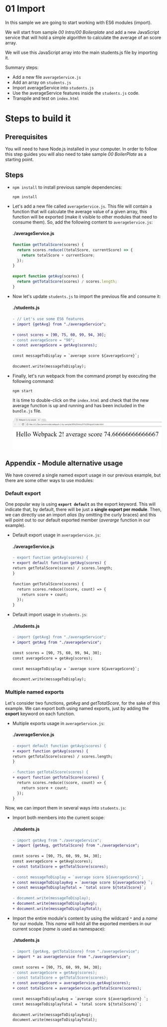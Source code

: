 # 01 Import

In this sample we are going to start working with ES6 modules (import).

We will start from sample _00 Intro/00 Boilerplate_ and add a new JavaScript service that will
hold a simple algorithm to calculate the average of an score array.

We will use this JavaScript array into the main students.js file by importing
it.

Summary steps:
 - Add a new file `averageService.js`
 - Add an array on `students.js`
 - Import averageService into `students.js`
 - Use the averageService features inside the `students.js` code.
 - Transpile and test on `index.html`


# Steps to build it

## Prerequisites

You will need to have Node.js installed in your computer. In order to follow this step guides you will also need to take sample _00 BoilerPlate_ as a starting point.

## Steps

- `npm install` to install previous sample dependencies:

  ```
  npm install
  ```

- Let's add a new file called `averageService.js`. This file will contain a function that will calculate the average value of a given array, this function will be exported (make it visible to other modules that need to consume them). So, add the following content to `averageService.js`:

  #### ./averageService.js

  ```javascript
  function getTotalScore(scores) {
    return scores.reduce((totalScore, currentScore) => {
      return totalScore + currentScore;
    });
  }

  export function getAvg(scores) {
    return getTotalScore(scores) / scores.length;
  }
  ```

- Now let's update `students.js` to import the previous file and consume it:

  #### ./students.js

  ```diff javascript
  - // Let's use some ES6 features
  + import {getAvg} from "./averageService";

  + const scores = [90, 75, 60, 99, 94, 30];
  - const averageScore = "90";
  + const averageScore = getAvg(scores);

  const messageToDisplay = `average score ${averageScore}`;

  document.write(messageToDisplay);
  ```

- Finally, let's run webpack from the command prompt by executing the following command:

  ```
  npm start
  ```

  It is time to double-click on the `index.html` and check that the new average function is up and running and has been included in the `bundle.js` file.

  ![running webpack 3](../../99%20Readme%20Resources/00%20Intro/01%20Import/result.png)

## Appendix - Module alternative usage

We have covered a single named export usage in our previous example, but there are some other ways to use modules:

### Default export

  One popular way is using **`export default`** as the export keyword. This will indicate that, by default, there will be just a **single export per module**. Then, we can directly use an import *alias* (by omitting the curly braces) and this will point out to our default exported member (*averarge* function in our example).

  - Default export usage in `averageService.js`:

    #### ./averageService.js

    ```diff
    - export function getAvg(scores) {
    + export default function getAvg(scores) {
    return getTotalScore(scores) / scores.length;
    }

    function getTotalScore(scores) {
      return scores.reduce((score, count) => {
        return score + count;
      });
    }

    ```

  - Default import usage in `students.js`:

    #### ./students.js

    ```diff
    - import {getAvg} from "./averageService";
    + import getAvg from "./averageService";

    const scores = [90, 75, 60, 99, 94, 30];
    const averageScore = getAvg(scores);

    const messageToDisplay = `average score ${averageScore}`;

    document.write(messageToDisplay);
    ```

### Multiple named exports

Let's consider two functions, *getAvg* and *getTotalScore*, for the sake of this example. We can export both using named exports, just by adding the **export** keyword on each function.

  - Multiple exports usage in `averageService.js`:

    #### ./averageService.js

    ```diff
    - export default function getAvg(scores) {
    + export function getAvg(scores) {
    return getTotalScore(scores) / scores.length;
    }

    - function getTotalScore(scores) {
    + export function getTotalScore(scores) {
      return scores.reduce((score, count) => {
        return score + count;
      });
    }
    ```
Now, we can import them in several ways into `students.js`:

  - Import both members into the current scope:

    #### ./students.js

    ```diff
    - import getAvg from "./averageService";
    + import {getAvg, getTotalScore} from "./averageService";

    const scores = [90, 75, 60, 99, 94, 30];
    const averageScore = getAvg(scores);
    + const totalScore = getTotalScore(scores);

    - const messageToDisplay = `average score ${averageScore}`;
    + const messageToDisplayAvg = `average score ${averageScore} `;
    + const messageToDisplayTotal = `total score ${totalScore}`;

    - document.write(messageToDisplay);
    + document.write(messageToDisplayAvg);
    + document.write(messageToDisplayTotal);

    ```  

  - Import the entire module's content by using the wildcard `*` and a *name* for our module. This *name* will hold all the exported members in our current scope (*name* is used as namespace):

    #### ./students.js

    ```diff
    - import {getAvg, getTotalScore} from "./averageService";
    + import * as averageService from "./averageService";

    const scores = [90, 75, 60, 99, 94, 30];
    - const averageScore = getAvg(scores);
    - const totalScore = getTotalScore(scores);
    + const averageScore = averageService.getAvg(scores);
    + const totalScore = averageService.getTotalScore(scores);

    const messageToDisplayAvg = `average score ${averageScore} `;
    const messageToDisplayTotal = `total score ${totalScore}`;

    document.write(messageToDisplayAvg);
    document.write(messageToDisplayTotal);

    ```
